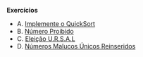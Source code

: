**Exercícios**
- A. [Implemente o QuickSort](https://moj.naquadah.com.br/contests/rysh7alistaeda120241/ordenaelaborado.pdf)
- B. [Número Proibido](https://moj.naquadah.com.br/contests/rysh7alistaeda120241/proibido.pdf)
- C. [Eleição U.R.S.A.L](https://moj.naquadah.com.br/contests/rysh7alistaeda120241/eleicao-ursal.pdf)
- D. [Números Malucos Únicos Reinseridos](https://moj.naquadah.com.br/contests/rysh7alistaeda120241/nmur.pdf)
